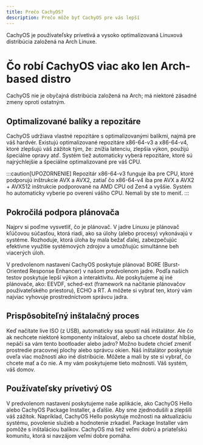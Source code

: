 ```yaml
---
title: Prečo CachyOS?
description: Prečo môže byť CachyOS pre vás lepší
---
```


CachyOS je používateľsky prívetivá a vysoko optimalizovaná Linuxová distribúcia založená na Arch Linuxe.

# Čo robí CachyOS viac ako len Arch-based distro

CachyOS nie je obyčajná distribúcia založená na Arch; má niektoré zásadné zmeny oproti ostatným.

## Optimalizované balíky a repozitáre
CachyOS udržiava vlastné repozitáre s optimalizovanými balíkmi, najmä pre váš hardvér.
Existujú optimalizované repozitáre x86-64-v3 a x86-64-v4, ktoré zlepšujú váš zážitok tým, že:
znížia latenciu, zlepšia výkon, použijú špeciálne opravy atď.
Systém tiež automaticky vyberá repozitáre, ktoré sú najrýchlejšie a špeciálne optimalizované pre váš CPU.

:::caution[UPOZORNENIE]
Repozitár x86-64-v3 funguje iba pre CPU, ktoré podporujú inštrukcie AVX a AVX2,
zatiaľ čo x86-64-v4 iba pre AVX a AVX2 + AVX512 inštrukcie podporované na AMD CPU
od Zen4 a vyššie. Systém ho automaticky vyberie po overení vášho CPU. Nemali by ste to meniť.
:::

## Pokročilá podpora plánovača
Najprv si poďme vysvetliť, čo je plánovač. V jadre Linuxu je plánovač kľúčovou súčasťou,
ktorá riadi, ako sa úlohy (alebo procesy) vykonávajú v systéme. Rozhoduje, ktorá úloha by mala bežať ďalej,
zabezpečujúc efektívne využitie systémových zdrojov a umožňujúc simultánne beh viacerých úloh.

V predvolenom nastavení CachyOS poskytuje plánovač BORE (Burst-Oriented Response Enhancer) v našom predvolenom jadre.
Podľa našich testov poskytuje lepší výkon a interaktivitu. Ale poskytujeme aj iné plánovače, ako:
EEVDF, sched-ext (framework na načítanie plánovačov používateľského priestoru), ECHO a RT. A môžete si vybrať ten, ktorý vám najviac vyhovuje prostredníctvom správcu jadra.

## Prispôsobiteľný inštalačný proces
Keď načítate live ISO (z USB), automaticky ssa spustí náš inštalátor.
Ale čo ak nechcete niektoré komponenty inštalovať, alebo sa chcete dostať hlbšie, nepáči sa vám tento bootloader alebo jadro? Možno budete chcieť zmeniť prostredie pracovnej plochy alebo správcu okien. Náš inštalátor poskytuje oveľa viac možností ako iné distribúcie.
Môžete a mali by ste si vybrať, čo chcete mať a čo nie. A my vám poskytujeme
tieto možnosti. Váš systém, váš domov.

## Používateľsky prívetivý OS
V predvolenom nastavení poskytujeme naše aplikácie, ako CachyOS Hello alebo CachyOS Package Installer,
a ďalšie. Aby sme zjednodušili a zlepšili váš zážitok. Napríklad, CachyOS Hello poskytuje možnosti na aktualizáciu systému, povolenie služieb a hodnotenie zrkadiel. Package Installer vám pomôže s inštaláciou balíkov.
CachyOS má tiež veľmi dobrú a priateľskú komunitu, ktorá si navzájom veľmi dobre pomáha.